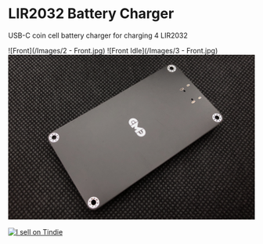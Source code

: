 # LIR2032 Battery Charger
USB-C coin cell battery charger for charging 4 LIR2032


![Front](/Images/2 - Front.jpg)
![Front Idle](/Images/3 - Front.jpg)
![Back](/Images/Back.jpg)

<a href="https://www.tindie.com/stores/curiousmindsdev/?ref=offsite_badges&utm_source=sellers_Hojadurdy&utm_medium=badges&utm_campaign=badge_large"><img src="https://d2ss6ovg47m0r5.cloudfront.net/badges/tindie-larges.png" alt="I sell on Tindie" width="200" height="104"></a>
